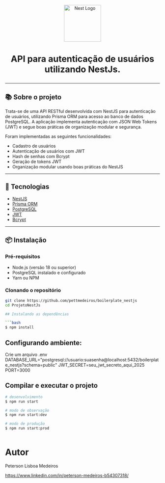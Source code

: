 <p align="center">
  <img src="https://nestjs.com/img/logo-small.svg" width="120" alt="Nest Logo" />
</p>

<h1 align="center"Boilerplate NestJS - API de Gerenciamento de Usuários</h1>

<p align="center">
 API para autenticação de usuários utilizando NestJs. 
</p>

---

## 📚 Sobre o projeto

Trata-se de uma API RESTful desenvolvida com NestJS para autenticação de usuários, utilizando Prisma ORM para acesso ao banco de dados PostgreSQL. A aplicação implementa autenticação com JSON Web Tokens (JWT) e segue boas práticas de organização modular e segurança.

Foram implementadas as seguintes funcionalidades:
- Cadastro de usuários
- Autenticação de usuários com JWT
- Hash de senhas com Bcrypt
- Geração de tokens JWT
- Organização modular usando boas práticas do NestJS

---

## 🚀 Tecnologias

- [NestJS](https://nestjs.com/)
- [Prisma ORM](https://www.prisma.io/)
- [PostgreSQL](https://www.postgresql.org/)
- [JWT](https://jwt.io/)
- [Bcrypt](https://github.com/kelektiv/node.bcrypt.js)

---

## 📦 Instalação

### Pré-requisitos

- Node.js (versão 18 ou superior)
- PostgreSQL instalado e configurado
- Yarn ou NPM

### Clonando o repositório

```bash
git clone https://github.com/pettmedeiros/boilerplate_nestjs
cd ProjetoNestJs

## Instalando as dependências

```bash
$ npm install
```
## Configurando ambiente:
Crie um arquivo .env 
DATABASE_URL="postgresql://usuario:suasenha@localhost:5432/boilerplate_nestjs?schema=public"
JWT_SECRET=seu_jwt_secreto_aqui_2025
PORT=3000

## Compilar e executar o projeto

```bash
# desenvolvimento
$ npm run start

# modo de observação
$ npm run start:dev

# modo de produção
$ npm run start:prod



```


 # Autor
   Peterson Lisboa Medeiros

   https://www.linkedin.com/in/peterson-medeiros-b54307318/

